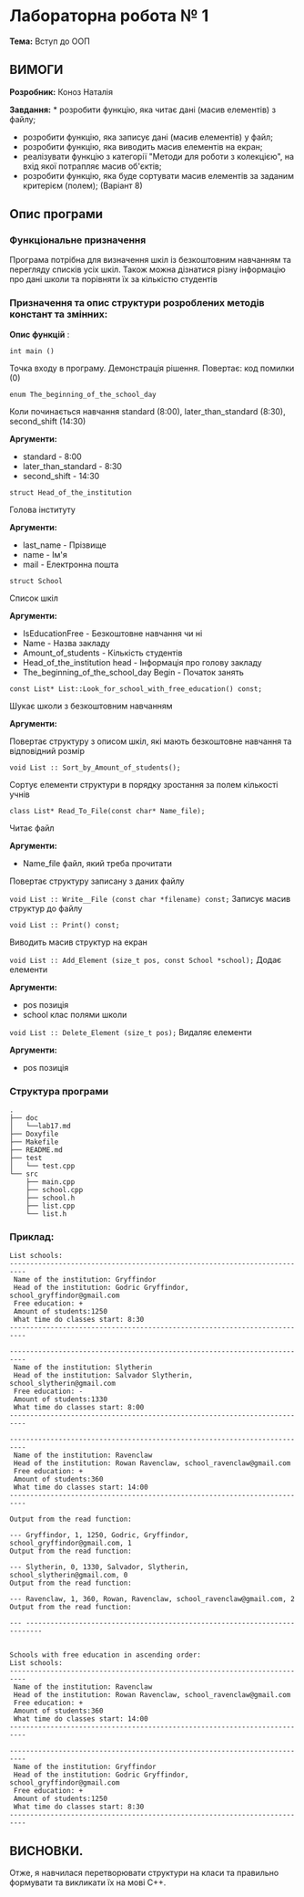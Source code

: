 # Лабораторна робота № 1

**Тема:** Вступ до ООП

## ВИМОГИ

**Розробник:** Коноз Наталія

**Завдання:** * розробити функцію, яка читає дані (масив елементів) з файлу;
* розробити функцію, яка записує дані (масив елементів) у файл;
* розробити функцію, яка виводить масив елементів на екран;
* реалізувати функцію з категорії "Методи для роботи з колекцією", на вхід якої потрапляє масив об'єктів;
* розробити функцію, яка буде сортувати масив елементів за заданим критерієм (полем); (Варіант 8)

## Опис програми

### Функціональне призначення

Програма потрібна для визначення шкіл із безкоштовним навчанням та перегляду списків усіх шкіл.
Також можна дізнатися різну інформацію про дані школи та порівняти їх за кількістю студентів
###	Призначення та опис структури розроблених методів констант та змінних:

**Опис функцій** :

`int main ()`

Точка входу в програму. Демонстрація рішення. Повертає: код помилки (0)

`enum The_beginning_of_the_school_day`

Коли починається навчання standard (8:00), later_than_standard (8:30), second_shift (14:30)

**Аргументи:**

* standard            - 8:00
* later_than_standard - 8:30
* second_shift        - 14:30

`struct Head_of_the_institution`

Голова інституту

**Аргументи:**

* last_name - Прізвище         
* name      - Ім'я             
* mail      - Електронна пошта 

`struct School`

Список шкіл

**Аргументи:**

* IsEducationFree                       - Безкоштовне навчання чи ні 
* Name                                  - Назва закладу              
* Amount_of_students                    - Кількість студентів        
* Head_of_the_institution head          - Інформація про голову закладу             
* The_beginning_of_the_school_day Begin - Початок занять

`const List* List::Look_for_school_with_free_education() const;`

Шукає школи з безкоштовним навчанням

**Аргументи:**

Повертає структуру з описом шкіл, які мають безкоштовне навчання та відповідний розмір

`void List :: Sort_by_Amount_of_students();` 

Cортує елементи структури в порядку зростання за полем кількості учнів

`class List* Read_To_File(const char* Name_file);` 

Читає файл

**Аргументи:**

* Name_file        файл, який треба прочитати

Повертає структуру записану з даних файлу

`void List :: Write__File (const char *filename) const;`
Записує масив структур до файлу

`void List :: Print() const;`

Виводить масив структур на екран

`void List :: Add_Element (size_t pos, const School *school);` 
Додає елементи

**Аргументи:**

* pos       позиція
* school    клас полями школи

`void List :: Delete_Element (size_t pos);`
Видаляє елементи

**Аргументи:**

* pos       позиція

### Структура програми

```
.
├── doc
│   └──lab17.md
├── Doxyfile
├── Makefile
├── README.md
├── test
│   └── test.cpp
└── src
    ├── main.cpp
    ├── school.cpp
    ├── school.h
    ├── list.cpp
    └── list.h
```

### Приклад:

```
List schools:
--------------------------------------------------------------------------
 Name of the institution: Gryffindor
 Head of the institution: Godric Gryffindor, school_gryffindor@gmail.com
 Free education: +
 Amount of students:1250
 What time do classes start: 8:30
--------------------------------------------------------------------------

--------------------------------------------------------------------------
 Name of the institution: Slytherin
 Head of the institution: Salvador Slytherin, school_slytherin@gmail.com
 Free education: -
 Amount of students:1330
 What time do classes start: 8:00
--------------------------------------------------------------------------

--------------------------------------------------------------------------
 Name of the institution: Ravenclaw
 Head of the institution: Rowan Ravenclaw, school_ravenclaw@gmail.com
 Free education: +
 Amount of students:360
 What time do classes start: 14:00
--------------------------------------------------------------------------

Output from the read function:

--- Gryffindor, 1, 1250, Godric, Gryffindor, school_gryffindor@gmail.com, 1
Output from the read function:

--- Slytherin, 0, 1330, Salvador, Slytherin, school_slytherin@gmail.com, 0
Output from the read function:

--- Ravenclaw, 1, 360, Rowan, Ravenclaw, school_ravenclaw@gmail.com, 2
Output from the read function:

--- --------------------------------------------------------------------------


Schools with free education in ascending order:
List schools:
--------------------------------------------------------------------------
 Name of the institution: Ravenclaw
 Head of the institution: Rowan Ravenclaw, school_ravenclaw@gmail.com
 Free education: +
 Amount of students:360
 What time do classes start: 14:00
--------------------------------------------------------------------------

--------------------------------------------------------------------------
 Name of the institution: Gryffindor
 Head of the institution: Godric Gryffindor, school_gryffindor@gmail.com
 Free education: +
 Amount of students:1250
 What time do classes start: 8:30
--------------------------------------------------------------------------

```


## ВИСНОВКИ.
Отже, я навчилася перетворювати структури на класи та правильно формувати та викликати їх на мові С++.
